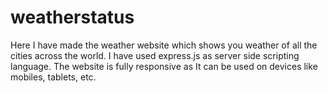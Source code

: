 # weatherstatus
Here I have made the weather website which shows you weather of all the cities across the world.
I have used express.js as server side scripting language.
The website is fully responsive as It can be used on devices like mobiles, tablets, etc.
